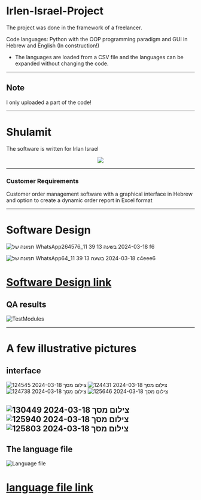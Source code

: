 # Irlen-Israel-Project
The project was done in the framework of a freelancer.

Code languages: Python with the OOP programming paradigm and GUI in Hebrew and English (In construction!)
* The languages are loaded from a CSV file and the languages can be expanded without changing the code.
---
## Note
I only uploaded a part of the code!

---
# Shulamit
<p>The software is written for Irlan Israel</p>

<p align='center'>
  <img src='https://i.imgur.com/7rvjwm9l.jpg'/>
</p>

---

### Customer Requirements

<p>
    Customer order management software with a graphical interface in Hebrew and option to create a dynamic order report in Excel format
</p>

---
# Software Design
![תמונה של WhatsApp‏ 2024-03-18 בשעה 13 39 11_264576f6](https://github.com/YakirNissim/Irlen-Israel-Project/assets/101890349/2250f584-76d8-48dd-9105-46e7fe8abaf6)

![תמונה של WhatsApp‏ 2024-03-18 בשעה 13 39 11_64c4eee6](https://github.com/YakirNissim/Irlen-Israel-Project/assets/101890349/9fa3fe0d-83e9-4b93-90f9-6cb6ec66e086)


# <a href='https://github.com/YakirNissim/Irlen-Israel-Project/blob/master/Software%20Design.pdf'>Software Design link</a>

## QA results
![TestModules](https://github.com/YakirNissim/Irlen-Israel-Project/assets/101890349/b27a6d06-3d9f-4a72-8098-2002cfdef1ef)


---
# A few illustrative pictures
## interface
![צילום מסך 2024-03-18 124545](https://github.com/YakirNissim/Irlen-Israel-Project/assets/101890349/fea76492-32f2-4d10-bd86-5ad808fa2fda)
![צילום מסך 2024-03-18 124431](https://github.com/YakirNissim/Irlen-Israel-Project/assets/101890349/523f0260-79b5-404b-a41e-9e29060c3bf5)
![צילום מסך 2024-03-18 124738](https://github.com/YakirNissim/Irlen-Israel-Project/assets/101890349/46c0fc5e-75dd-4d8a-b93b-f0dbbffd0e3c)
![צילום מסך 2024-03-18 125646](https://github.com/YakirNissim/Irlen-Israel-Project/assets/101890349/89b5100b-2560-4a6e-8b6a-f77f7c1922f1)

![צילום מסך 2024-03-18 130449](https://github.com/YakirNissim/Irlen-Israel-Project/assets/101890349/64c7a2d8-2654-488f-abf9-fcb05a7098ec)
![צילום מסך 2024-03-18 125940](https://github.com/YakirNissim/Irlen-Israel-Project/assets/101890349/0a5c23de-144e-4dc7-88eb-bf48509293a1)
![צילום מסך 2024-03-18 125803](https://github.com/YakirNissim/Irlen-Israel-Project/assets/101890349/3c2207bf-e778-471e-8fd2-03bf837c1e52)
--


## The language file
![Language file](https://github.com/YakirNissim/Irlen-Israel-Project/assets/101890349/0babcba0-89d2-40be-b570-0127a744c034)
# <a href='https://github.com/YakirNissim/Irlen-Israel-Project/blob/master/Language%20file.csv'>language file link</a>
